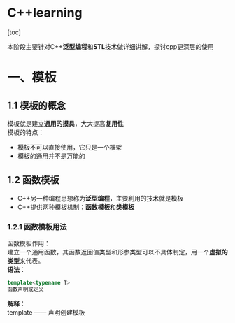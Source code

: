 # C++learning
[toc]

本阶段主要针对C++**泛型编程**和**STL**技术做详细讲解，探讨cpp更深层的使用
# 一、模板
## 1.1 模板的概念
模板就是建立**通用的摸具**，大大提高**复用性**  
模板的特点： 
- 模板不可以直接使用，它只是一个框架
- 模板的通用并不是万能的

## 1.2 函数模板
- C++另一种编程思想称为**泛型编程**，主要利用的技术就是模板
- C++提供两种模板机制：**函数模板**和**类模板**
### 1.2.1 函数模板用法
函数模板作用：  
建立一个通用函数，其函数返回值类型和形参类型可以不具体制定，用一个**虚拟的类型**来代表。  
**语法**：
```cpp
template<typename T> 
函数声明或定义
```
**解释**：  
template —— 声明创建模板  
   